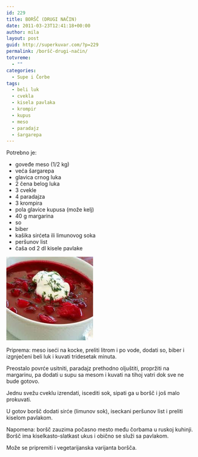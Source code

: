 ```yaml
---
id: 229
title: BORŠČ (DRUGI NAČIN)
date: 2011-03-23T12:41:18+00:00
author: mila
layout: post
guid: http://superkuvar.com/?p=229
permalink: /boršč-drugi-način/
totvreme:
  - ""
categories:
  - Supe i Čorbe
tags:
  - beli luk
  - cvekla
  - kisela pavlaka
  - krompir
  - kupus
  - meso
  - paradajz
  - šargarepa
---
```

Potrebno je:

  * goveđe meso (1/2 kg)
  * veća šargarepa
  * glavica crnog luka
  * 2 čena belog luka
  * 3 cvekle
  * 4 paradajza
  * 3 krompira
  * pola glavice kupusa (može kelj)
  * 40 g margarina
  * so
  * biber
  * kašika sirćeta ili limunovog soka
  * peršunov list
  * čaša od 2 dl kisele pavlake

<img class="alignnone size-full wp-image-781" title="borscdruginacin" src="/wp-content/uploads/2011/03/borscdruginacin.jpg" alt="" width="229" height="220" /> 

Priprema: meso iseći na kocke, preliti litrom i po vode, dodati so, biber i izgnječeni beli luk i kuvati tridesetak minuta.

Preostalo povrće usitniti, paradajz prethodno oljuštiti, propržiti na margarinu, pa dodati u supu sa mesom i kuvati na tihoj vatri dok sve ne bude gotovo.

Jednu svežu cveklu izrendati, iscediti sok, sipati ga u boršč i još malo prokuvati.

U gotov boršč dodati sirće (limunov sok), iseckani peršunov list i preliti kiselom pavlakom.

Napomena: boršč zauzima počasno mesto među čorbama u ruskoj kuhinji. Boršč ima kiselkasto-slatkast ukus i obično se služi sa pavlakom.

Može se pripremiti i vegetarijanska varijanta boršča.
